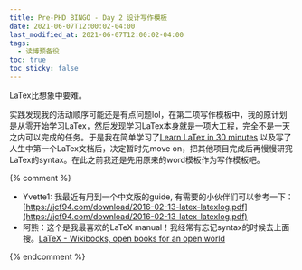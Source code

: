 ```yaml
---
title: Pre-PHD BINGO - Day 2 设计写作模板
date: 2021-06-07T12:00:02-04:00
last_modified_at: 2021-06-07T12:00:02-04:00
tags:
  - 读博预备役
toc: true
toc_sticky: false
---
```



LaTex比想象中要难。

<!--more-->

实践发现我的活动顺序可能还是有点问题lol，在第二项写作模板中，我的原计划是从零开始学习LaTex，然后发现学习LaTex本身就是一项大工程，完全不是一天之内可以完成的任务。于是我在简单学习了[Learn LaTex in 30 minutes](https://www.overleaf.com/learn/latex/Learn_LaTeX_in_30_minutes?utm_source=overleaf&utm_medium=email&utm_campaign=onboarding) 以及写了人生中第一个LaTex文档后，决定暂时先move on，把其他项目完成后再慢慢研究LaTex的syntax。在此之前我还是先用原来的word模板作为写作模板吧。

{% comment %}
- Yvette1: 我最近有用到一个中文版的guide, 有需要的小伙伴们可以参考一下：[https://jcf94.com/download/2016-02-13-latex-latexlog.pdf](https://jcf94.com/download/2016-02-13-latex-latexlog.pdf)
- 阿熊：这个是我最喜欢的LaTeX manual！我经常有忘记syntax的时候去上面搜。[LaTeX - Wikibooks, open books for an open world](https://en.wikibooks.org/wiki/LaTeX)

{% endcomment %}
